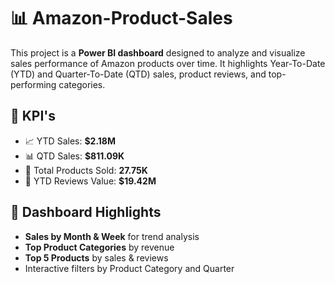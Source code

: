 # 📊 Amazon-Product-Sales

This project is a **Power BI dashboard** designed to analyze and visualize sales performance of Amazon products over time. It highlights Year-To-Date (YTD) and Quarter-To-Date (QTD) sales, product reviews, and top-performing categories.

## 🧾 KPI's

- 📈 YTD Sales: **$2.18M**
- 📊 QTD Sales: **$811.09K**
- 🧺 Total Products Sold: **27.75K**
- 📝 YTD Reviews Value: **$19.42M**

## 📌 Dashboard Highlights

- **Sales by Month & Week** for trend analysis
- **Top Product Categories** by revenue
- **Top 5 Products** by sales & reviews
- Interactive filters by Product Category and Quarter


